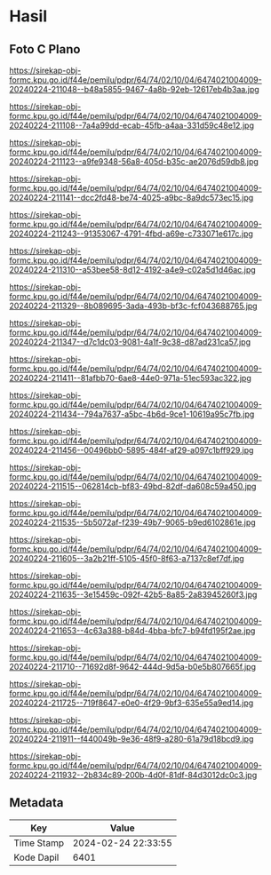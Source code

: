 # Hasil

## Foto C Plano

https://sirekap-obj-formc.kpu.go.id/f44e/pemilu/pdpr/64/74/02/10/04/6474021004009-20240224-211048--b48a5855-9467-4a8b-92eb-12617eb4b3aa.jpg

https://sirekap-obj-formc.kpu.go.id/f44e/pemilu/pdpr/64/74/02/10/04/6474021004009-20240224-211108--7a4a99dd-ecab-45fb-a4aa-331d59c48e12.jpg

https://sirekap-obj-formc.kpu.go.id/f44e/pemilu/pdpr/64/74/02/10/04/6474021004009-20240224-211123--a9fe9348-56a8-405d-b35c-ae2076d59db8.jpg

https://sirekap-obj-formc.kpu.go.id/f44e/pemilu/pdpr/64/74/02/10/04/6474021004009-20240224-211141--dcc2fd48-be74-4025-a9bc-8a9dc573ec15.jpg

https://sirekap-obj-formc.kpu.go.id/f44e/pemilu/pdpr/64/74/02/10/04/6474021004009-20240224-211243--91353067-4791-4fbd-a69e-c733071e617c.jpg

https://sirekap-obj-formc.kpu.go.id/f44e/pemilu/pdpr/64/74/02/10/04/6474021004009-20240224-211310--a53bee58-8d12-4192-a4e9-c02a5d1d46ac.jpg

https://sirekap-obj-formc.kpu.go.id/f44e/pemilu/pdpr/64/74/02/10/04/6474021004009-20240224-211329--8b089695-3ada-493b-bf3c-fcf043688765.jpg

https://sirekap-obj-formc.kpu.go.id/f44e/pemilu/pdpr/64/74/02/10/04/6474021004009-20240224-211347--d7c1dc03-9081-4a1f-9c38-d87ad231ca57.jpg

https://sirekap-obj-formc.kpu.go.id/f44e/pemilu/pdpr/64/74/02/10/04/6474021004009-20240224-211411--81afbb70-6ae8-44e0-971a-51ec593ac322.jpg

https://sirekap-obj-formc.kpu.go.id/f44e/pemilu/pdpr/64/74/02/10/04/6474021004009-20240224-211434--794a7637-a5bc-4b6d-9ce1-10619a95c7fb.jpg

https://sirekap-obj-formc.kpu.go.id/f44e/pemilu/pdpr/64/74/02/10/04/6474021004009-20240224-211456--00496bb0-5895-484f-af29-a097c1bff929.jpg

https://sirekap-obj-formc.kpu.go.id/f44e/pemilu/pdpr/64/74/02/10/04/6474021004009-20240224-211515--062814cb-bf83-49bd-82df-da608c59a450.jpg

https://sirekap-obj-formc.kpu.go.id/f44e/pemilu/pdpr/64/74/02/10/04/6474021004009-20240224-211535--5b5072af-f239-49b7-9065-b9ed6102861e.jpg

https://sirekap-obj-formc.kpu.go.id/f44e/pemilu/pdpr/64/74/02/10/04/6474021004009-20240224-211605--3a2b21ff-5105-45f0-8f63-a7137c8ef7df.jpg

https://sirekap-obj-formc.kpu.go.id/f44e/pemilu/pdpr/64/74/02/10/04/6474021004009-20240224-211635--3e15459c-092f-42b5-8a85-2a83945260f3.jpg

https://sirekap-obj-formc.kpu.go.id/f44e/pemilu/pdpr/64/74/02/10/04/6474021004009-20240224-211653--4c63a388-b84d-4bba-bfc7-b94fd195f2ae.jpg

https://sirekap-obj-formc.kpu.go.id/f44e/pemilu/pdpr/64/74/02/10/04/6474021004009-20240224-211710--71692d8f-9642-444d-9d5a-b0e5b807665f.jpg

https://sirekap-obj-formc.kpu.go.id/f44e/pemilu/pdpr/64/74/02/10/04/6474021004009-20240224-211725--719f8647-e0e0-4f29-9bf3-635e55a9ed14.jpg

https://sirekap-obj-formc.kpu.go.id/f44e/pemilu/pdpr/64/74/02/10/04/6474021004009-20240224-211911--f440049b-9e36-48f9-a280-61a79d18bcd9.jpg

https://sirekap-obj-formc.kpu.go.id/f44e/pemilu/pdpr/64/74/02/10/04/6474021004009-20240224-211932--2b834c89-200b-4d0f-81df-84d3012dc0c3.jpg


## Metadata

| Key        | Value               |
| ---------- | ------------------- |
| Time Stamp | 2024-02-24 22:33:55 |
| Kode Dapil | 6401                |



